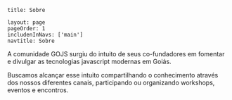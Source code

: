 ```
title: Sobre

layout: page
pageOrder: 1
includenInNavs: ['main']
navtitle: Sobre
```

A comunidade GOJS surgiu do intuito de seus co-fundadores em fomentar e divulgar as tecnologias javascript modernas em Goiás.

Buscamos alcançar esse intuito compartilhando o conhecimento através dos nossos diferentes canais, participando ou organizando workshops, eventos e encontros.
